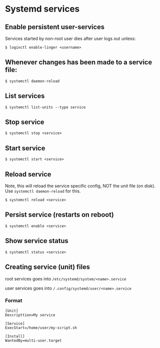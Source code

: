 # Systemd services

## Enable persistent user-services

Services started by non-root user dies after user logs out unless:

```
$ loginctl enable-linger <username>
```

## Whenever changes has been made to a service file:
```
$ systemctl daemon-reload
```

## List services
```
$ systemctl list-units --type service
```

## Stop service
```
$ systemctl stop <service>
```

## Start service
```
$ systemctl start <service>
```

## Reload service

Note, this will reload the service specific config, NOT the unit file (on disk). Use `systemctl daemon-reload` for this.

```
$ systemctl reload <service>
```

## Persist service (restarts on reboot)

```
$ systemctl enable <service>
```

## Show service status
```
$ systemctl status <service>
```

## Creating service (unit) files

root services goes into `/etc/systemd/system/<name>.service`

user services goes into `/.config/systemd/user/<name>.service`

### Format

```
[Unit]
Descripttion=My service

[Service]
ExecStart=/home/user/my-script.sh

[Install]
WantedBy=multi-user.target
```
